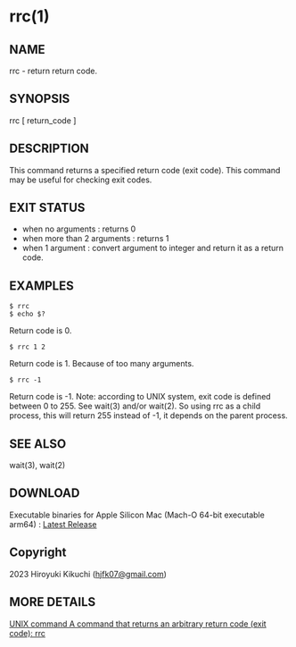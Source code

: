 # rrc(1)

## NAME
  rrc - return return code.

## SYNOPSIS
  rrc [ return_code ]
  
## DESCRIPTION
  This command returns a specified return code (exit code).
  This command may be useful for checking exit codes.

## EXIT STATUS
  - when no arguments : returns 0
  - when more than 2 arguments : returns 1
  - when 1 argument : convert argument to integer and return it as a return code.

## EXAMPLES
    $ rrc
    $ echo $?
  
  Return code is 0. 

    $ rrc 1 2
  
  Return code is 1. Because of too many arguments.
  
    $ rrc -1
  
  Return code is -1.
  Note: according to UNIX system, exit code is defined between 0 to 255. See wait(3) and/or wait(2).
  So using rrc as a child process, this will return 255 instead of -1, it depends on the parent process.

## SEE ALSO
  wait(3), wait(2)

## DOWNLOAD
  Executable binaries
    for Apple Silicon Mac (Mach-O 64-bit executable arm64) : <a id="raw-url" href="https://github.com/Hiro07/rrc/releases/latest">Latest Release</a>

## Copyright
  2023 Hiroyuki Kikuchi (hjfk07@gmail.com)

## MORE DETAILS
  <a href="https://hilog07.blogspot.com/2023/01/unix-rrc.html">UNIX command A command that returns an arbitrary return code (exit code): rrc</a>
